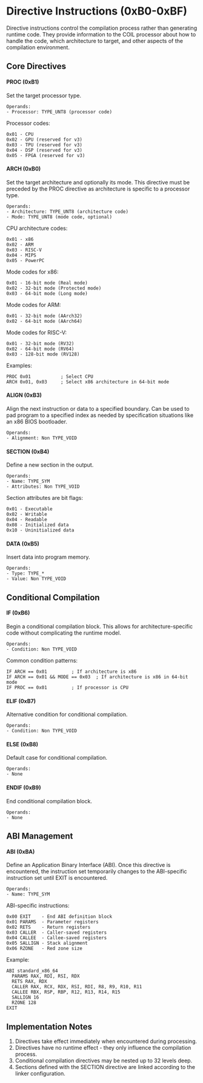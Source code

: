 # Directive Instructions (0xB0-0xBF)

Directive instructions control the compilation process rather than generating runtime code. They provide information to the COIL processor about how to handle the code, which architecture to target, and other aspects of the compilation environment.

## Core Directives

#### PROC (0xB1)
Set the target processor type.

```
Operands:
- Processor: TYPE_UNT8 (processor code)
```

Processor codes:
```
0x01 - CPU
0x02 - GPU (reserved for v3)
0x03 - TPU (reserved for v3)
0x04 - DSP (reserved for v3)
0x05 - FPGA (reserved for v3)
```

#### ARCH (0xB0)
Set the target architecture and optionally its mode. This directive must be preceded by the PROC directive as architecture is specific to a processor type.

```
Operands:
- Architecture: TYPE_UNT8 (architecture code)
- Mode: TYPE_UNT8 (mode code, optional)
```

CPU architecture codes:
```
0x01 - x86
0x02 - ARM
0x03 - RISC-V
0x04 - MIPS
0x05 - PowerPC
```

Mode codes for x86:
```
0x01 - 16-bit mode (Real mode)
0x02 - 32-bit mode (Protected mode)
0x03 - 64-bit mode (Long mode)
```

Mode codes for ARM:
```
0x01 - 32-bit mode (AArch32)
0x02 - 64-bit mode (AArch64)
```

Mode codes for RISC-V:
```
0x01 - 32-bit mode (RV32)
0x02 - 64-bit mode (RV64)
0x03 - 128-bit mode (RV128)
```

Examples:
```
PROC 0x01           ; Select CPU
ARCH 0x01, 0x03     ; Select x86 architecture in 64-bit mode
```

#### ALIGN (0xB3)
Align the next instruction or data to a specified boundary.
Can be used to pad program to a specified index as needed by specification situations like an x86 BIOS bootloader.

```
Operands:
- Alignment: Non TYPE_VOID
```

#### SECTION (0xB4)
Define a new section in the output.

```
Operands:
- Name: TYPE_SYM
- Attributes: Non TYPE_VOID
```

Section attributes are bit flags:
```
0x01 - Executable
0x02 - Writable
0x04 - Readable
0x08 - Initialized data
0x10 - Uninitialized data
```

#### DATA (0xB5)
Insert data into program memory.

```
Operands:
- Type: TYPE_*
- Value: Non TYPE_VOID
```

## Conditional Compilation

#### IF (0xB6)
Begin a conditional compilation block. This allows for architecture-specific code without complicating the runtime model.

```
Operands:
- Condition: Non TYPE_VOID
```

Common condition patterns:
```
IF ARCH == 0x01         ; If architecture is x86
IF ARCH == 0x01 && MODE == 0x03  ; If architecture is x86 in 64-bit mode
IF PROC == 0x01         ; If processor is CPU
```

#### ELIF (0xB7)
Alternative condition for conditional compilation.

```
Operands:
- Condition: Non TYPE_VOID
```

#### ELSE (0xB8)
Default case for conditional compilation.

```
Operands:
- None
```

#### ENDIF (0xB9)
End conditional compilation block.

```
Operands:
- None
```

## ABI Management

#### ABI (0xBA)
Define an Application Binary Interface (ABI). Once this directive is encountered, the instruction set temporarily changes to the ABI-specific instruction set until EXIT is encountered.

```
Operands:
- Name: TYPE_SYM
```

ABI-specific instructions:
```
0x00 EXIT    - End ABI definition block
0x01 PARAMS  - Parameter registers
0x02 RETS    - Return registers
0x03 CALLER  - Caller-saved registers
0x04 CALLEE  - Callee-saved registers
0x05 SALLIGN - Stack alignment
0x06 RZONE   - Red zone size
```

Example:
```
ABI standard_x86_64
  PARAMS RAX, RDI, RSI, RDX
  RETS RAX, RDX
  CALLER RAX, RCX, RDX, RSI, RDI, R8, R9, R10, R11
  CALLEE RBX, RSP, RBP, R12, R13, R14, R15
  SALLIGN 16
  RZONE 128
EXIT
```

## Implementation Notes

1. Directives take effect immediately when encountered during processing.
2. Directives have no runtime effect - they only influence the compilation process.
3. Conditional compilation directives may be nested up to 32 levels deep.
4. Sections defined with the SECTION directive are linked according to the linker configuration.